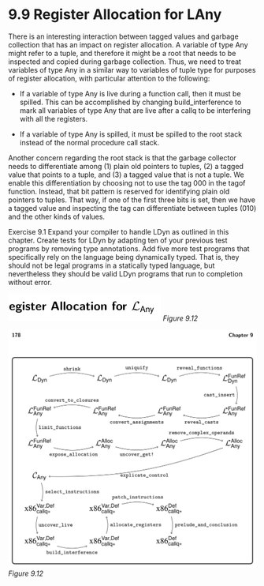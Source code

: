 # 9.9 Register Allocation for LAny 

There is an interesting interaction between tagged values and garbage collection that has an impact on register allocation. A variable of type Any might refer to a tuple, and therefore it might be a root that needs to be inspected and copied during garbage collection. Thus, we need to treat variables of type Any in a similar way to variables of tuple type for purposes of register allocation, with particular attention to the following:

* If a variable of type Any is live during a function call, then it must be spilled. This
  can be accomplished by changing build_interference to mark all variables of
  type Any that are live after a callq to be interfering with all the registers.

* If a variable of type Any is spilled, it must be spilled to the root stack instead of
  the normal procedure call stack.

Another concern regarding the root stack is that the garbage collector needs to differentiate among (1) plain old pointers to tuples, (2) a tagged value that points to a tuple, and (3) a tagged value that is not a tuple. We enable this differentiation by choosing not to use the tag 000 in the tagof function. Instead, that bit pattern is reserved for identifying plain old pointers to tuples. That way, if one of the first three bits is set, then we have a tagged value and inspecting the tag can differentiate between tuples (010) and the other kinds of values.

Exercise 9.1 Expand your compiler to handle LDyn as outlined in this chapter. Create tests for LDyn by adapting ten of your previous test programs by removing type annotations. Add five more test programs that specifically rely on the language being dynamically typed. That is, they should not be legal programs in a statically typed language, but nevertheless they should be valid LDyn programs that run to completion without error.

![Figure 9.12...](images/page_191_vector_440.png)
*Figure 9.12*

![Figure 9.12...](images/page_192_vector_390.png)
*Figure 9.12*

